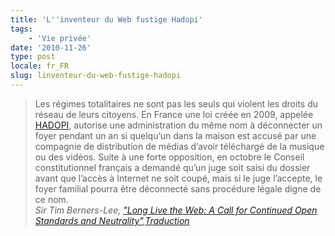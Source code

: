 ```yaml
---
title: 'L''inventeur du Web fustige Hadopi'
tags:
    - 'Vie privée'
date: '2010-11-26'
type: post
locale: fr_FR
slug: linventeur-du-web-fustige-hadopi
---
```


> Les régimes totalitaires ne sont pas les seuls qui violent les droits du réseau de leurs citoyens. En France une loi créée en 2009, appelée [HADOPI](http://www.laquadrature.net/fr/HADOPI), autorise une administration du même nom à déconnecter un foyer pendant un an si quelqu’un dans la maison est accusé par une compagnie de distribution de médias d’avoir téléchargé de la musique ou des vidéos. Suite à une forte opposition, en octobre le Conseil constitutionnel français a demandé qu’un juge soit saisi du dossier avant que l’accès à Internet ne soit coupé, mais si le juge l’accepte, le foyer familial pourra être déconnecté sans procédure légale digne de ce nom.  
> <cite>Sir Tim Berners-Lee, ["Long Live the Web: A Call for Continued Open Standards and Neutrality"](http://www.scientificamerican.com/article/long-live-the-web/),[Traduction](http://www.framablog.org/index.php/post/2010/11/22/Longue-vie-au-web-par-tim-berners-lee)</cite>
